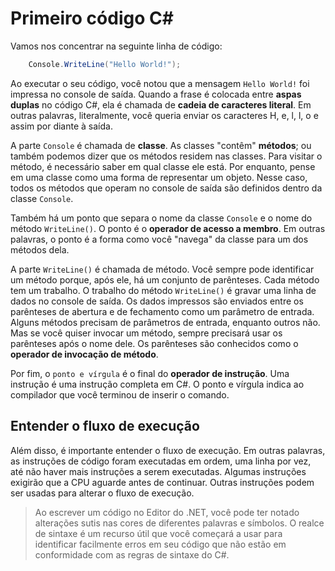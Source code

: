 # Primeiro código C#

Vamos nos concentrar na seguinte linha de código:

```csharp
    Console.WriteLine("Hello World!");
```

Ao executar o seu código, você notou que a mensagem `Hello World!` foi impressa no console de saída. Quando a frase é colocada entre **aspas duplas** no código C#, ela é chamada de **cadeia de caracteres literal**. Em outras palavras, literalmente, você queria enviar os caracteres H, e, l, l, o e assim por diante à saída.

A parte `Console` é chamada de **classe**. As classes "contêm" **métodos**; ou também podemos dizer que os métodos residem nas classes. Para visitar o método, é necessário saber em qual classe ele está. Por enquanto, pense em uma classe como uma forma de representar um objeto. Nesse caso, todos os métodos que operam no console de saída são definidos dentro da classe `Console`.

Também há um ponto que separa o nome da classe `Console` e o nome do método `WriteLine()`. O ponto é o **operador de acesso a membro**. Em outras palavras, o ponto é a forma como você "navega" da classe para um dos métodos dela.

A parte `WriteLine()` é chamada de método. Você sempre pode identificar um método porque, após ele, há um conjunto de parênteses. Cada método tem um trabalho. O trabalho do método `WriteLine()` é gravar uma linha de dados no console de saída. Os dados impressos são enviados entre os parênteses de abertura e de fechamento como um parâmetro de entrada. Alguns métodos precisam de parâmetros de entrada, enquanto outros não. Mas se você quiser invocar um método, sempre precisará usar os parênteses após o nome dele. Os parênteses são conhecidos como o **operador de invocação de método**.

Por fim, o `ponto e vírgula` é o final do **operador de instrução**. Uma instrução é uma instrução completa em C#. O ponto e vírgula indica ao compilador que você terminou de inserir o comando.

## Entender o fluxo de execução

Além disso, é importante entender o fluxo de execução. Em outras palavras, as instruções de código foram executadas em ordem, uma linha por vez, até não haver mais instruções a serem executadas. Algumas instruções exigirão que a CPU aguarde antes de continuar. Outras instruções podem ser usadas para alterar o fluxo de execução.

> Ao escrever um código no Editor do .NET, você pode ter notado alterações sutis nas cores de diferentes palavras e símbolos. O realce de sintaxe é um recurso útil que você começará a usar para identificar facilmente erros em seu código que não estão em conformidade com as regras de sintaxe do C#.
